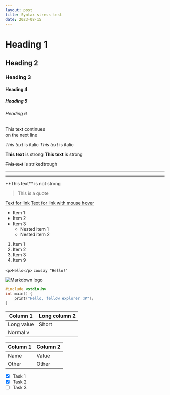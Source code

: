 ```yaml
---
layout: post
title: Syntax stress test
date: 2023-08-15
---
```


<!-- Headings -->
# Heading 1
## Heading 2
### Heading 3
#### Heading 4
##### Heading 5
###### Heading 6

<!-- Line breaks -->
This text continues \
on the next line

<!-- Italics -->
*This text* is italic
_This text_ is italic

<!-- Strong -->
**This text** is strong
__This text__ is strong

<!-- Striketrough -->
~~This text~~ is strikedtrough

<!-- Horizontal rule -->
---
___

<!-- Escape symbols -->
\*\*This text\*\* is not strong

<!-- Blockquote -->
> This is a quote

<!-- Links -->
[Text for link](https://google.com)
[Text for link with mouse hover](https://google.com "Hello :P")

<!-- Unordered list -->
* Item 1
* Item 2
* Item 3
	* Nested item 1
	* Nested item 2

<!-- Ordered list -->
1. Item 1
1. Item 2
1. Item 3
376. Item 9

<!-- Inline code block -->
`<p>Hello</p>`
`cowsay "Hello!"`

<!-- Images -->
![Markdown logo](https://markdown-here.com/img/icon256.png)

<!-- Code blocks -->
```c
#include <stdio.h>
int main() {
	print("Hello, fellow explorer :P");
}
```

<!-- Tables -->
| Column 1 | Long column 2 |
| -------- | -------- |
| Long value | Short |
| Normal v |

| Column 1 | Column 2 |
| -------- | -------- |
| Name     | Value    |
| Other    | Other    |

<!-- Task lists -->
* [x] Task 1
* [x] Task 2
* [ ] Task 3
